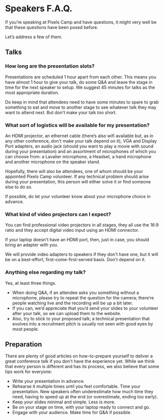 # Speakers F.A.Q.

If you’re speaking at Pixels Camp and have questions, it might very well be that these questions have been posed before.

Let’s address a few of them.

## Talks

### How long are the presentation slots?

Presentations are scheduled 1 hour apart from each other. This means you have almost 1 hour to give your talk, do some Q&A and leave the stage in time for the next speaker to setup. We suggest 45 minutes for talks as the most appropriate duration.

Do keep in mind that attendees need to have some minutes to spare to grab something to eat and move to another stage to see whatever talk they may want to attend next. But don't make your talk _too_ short.

### What sort of logistics will be available for my presentation?

An HDMI projector, an ethernet cable (there’s also wifi available but, as in any other conference, don't make your talk depend on it), VGA and Display Port adapters, an audio jack (should you want to play a movie with sound during your presentation) and an assortment of microphones of which you can choose from: a Lavalier microphone, a Headset, a hand microphone and another microphone on the speaker stand.

Hopefully, there will also be attendees, one of whom should be your appointed Pixels Camp volunteer. If any technical problem should arise during your presentation, this person will either solve it or find someone else to do so.

If possible, do let your volunteer know about your microphone choice in advance.

### What kind of video projectors can I expect?

You can find professional video projectors in all stages, they all use the 16:9 ratio and they accept digital video input using an HDMI connector.

If your laptop doesn't have an HDMI port, then, just in case, you should bring an adapter with you.

We will provide video adapters to speakers if they don't have one, but it will be on a best-effort, first-come-first-served basis. Don't depend on it.

### Anything else regarding my talk?

Yes, at least three things.

* When doing Q&A, if an attendee asks you something without a microphone, please try to repeat the question for the camera; there’re people watching live and the recording will be up a bit later.
* If you can, we’d appreciate that you’d send your slides to your volunteer after your talk, so we can upload them to the website.
* Also, try to stick to your proposed talk; a technical presentation that evolves into a recruitment pitch is usually not seen with good eyes by most people.

## Preparation

There are plenty of good articles on how-to-prepare yourself to deliver a great conference talk if you don't have the experience yet. While we think that every person is different and has its process, we also believe that some tips work for everyone:

* Write your presentation in advance.
* Rehearse it multiple times until you feel comfortable. Time your presentation. New speakers often underestimate how much time they need, having to speed up at the end (or overestimate, ending too early).
* Keep your slides minimal and simple. Less is more.
* Be on your stage on time, with your laptop ready to connect and go.
* Engage with your audience. Make time for Q&A if possible.

[1]: https://drive.google.com/drive/folders/0B6U_2A5tv57HSzZxZHJPa1p0LXc?usp=sharing
